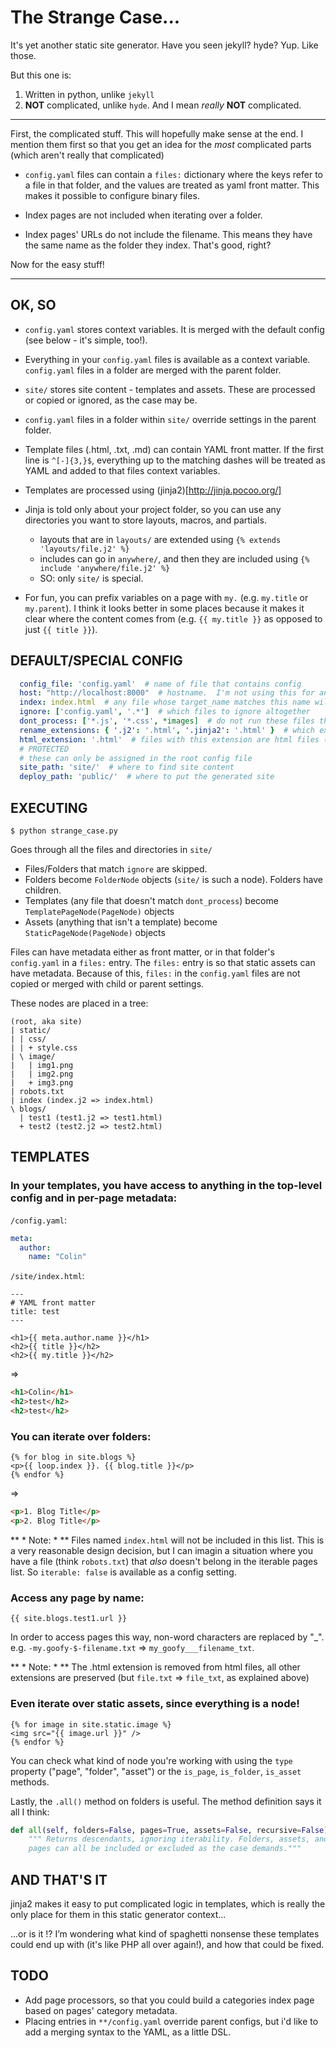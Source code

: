 The Strange Case...
===================

It's yet another static site generator.  Have you seen jekyll?  hyde?  Yup.  Like those.

But this one is:

1. Written in python, unlike `jekyll`
2. **NOT** complicated, unlike `hyde`.  And I mean *really* **NOT** complicated.

----------------------------------------------------------------------------------------------------------------

First, the complicated stuff.  This will hopefully make sense at the end.  I mention them
first so that you get an idea for the *most* complicated parts (which aren't really that
complicated)

* `config.yaml` files can contain a `files:` dictionary where the keys refer to a file in that folder, and
  the values are treated as yaml front matter.  This makes it possible to configure binary files.

* Index pages are not included when iterating over a folder.

* Index pages' URLs do not include the filename.  This means they have the same name
  as the folder they index.  That's good, right?


Now for the easy stuff!

----------------------------------------------------------------------------------------------------------------

OK, SO
-------


* `config.yaml` stores context variables.  It is merged with the default config (see below - it's simple, too!).

* Everything in your `config.yaml` files is available as a context variable.  `config.yaml` files in a folder
  are merged with the parent folder.

* `site/` stores site content - templates and assets.  These are processed or copied or ignored, as the case may be.

* `config.yaml` files in a folder within `site/` override settings in the parent folder.

* Template files (.html, .txt, .md) can contain YAML front matter.  If the first line is `^[-]{3,}$`, everything up
  to the matching dashes will be treated as YAML and added to that files context variables.

* Templates are processed using (jinja2)[http://jinja.pocoo.org/]

* Jinja is told only about your project folder, so you can use any directories you want
  to store layouts, macros, and partials.
  * layouts that are in `layouts/` are extended using `{% extends 'layouts/file.j2' %}`
  * includes can go in `anywhere/`, and then they are included using `{% include 'anywhere/file.j2' %}`
  * SO: only `site/` is special.

* For fun, you can prefix variables on a page with `my.` (e.g. `my.title` or `my.parent`). I think it looks
  better in some places because it makes it clear where the content comes from (e.g. `{{ my.title }}` as
  opposed to just `{{ title }}`).


DEFAULT/SPECIAL CONFIG
----------------------

``` yaml
  config_file: 'config.yaml'  # name of file that contains config
  host: "http://localhost:8000"  # hostname.  I'm not using this for anything, but I imagine it will be importand for pligin authors
  index: index.html  # any file whose target_name matches this name will not be iterable
  ignore: ['config.yaml', '.*']  # which files to ignore altogether
  dont_process: ['*.js', '*.css', *images]  # do not run these files through jinja
  rename_extensions: { '.j2': '.html', '.jinja2': '.html' }  # which extensions to rename
  html_extension: '.html'  # files with this extension are html files (`page.is_page` => `True`)
  # PROTECTED
  # these can only be assigned in the root config file
  site_path: 'site/'  # where to find site content
  deploy_path: 'public/'  # where to put the generated site
```


EXECUTING
---------

`$ python strange_case.py`

Goes through all the files and directories in `site/`

* Files/Folders that match `ignore` are skipped.
* Folders become `FolderNode` objects (`site/` is such a node).  Folders have children.
* Templates (any file that doesn't match `dont_process`) become `TemplatePageNode(PageNode)` objects
* Assets (anything that isn't a template) become `StaticPageNode(PageNode)` objects

Files can have metadata either as front matter, or in that folder's `config.yaml` in a `files:` entry.
The `files:` entry is so that static assets can have metadata.  Because of this, `files:` in the `config.yaml` files are not
copied or merged with child or parent settings.


These nodes are placed in a tree:

    (root, aka site)
    | static/
    | | css/
    | | + style.css
    | \ image/
    |   | img1.png
    |   | img2.png
    |   + img3.png
    | robots.txt
    | index (index.j2 => index.html)
    \ blogs/
      | test1 (test1.j2 => test1.html)
      + test2 (test2.j2 => test2.html)


TEMPLATES
---------

### In your templates, you have access to anything in the top-level config and in per-page metadata:

`/config.yaml`:

``` yaml
meta:
  author:
    name: "Colin"
```

`/site/index.html`:

``` jinja
---
# YAML front matter
title: test
---

<h1>{{ meta.author.name }}</h1>
<h2>{{ title }}</h2>
<h2>{{ my.title }}</h2>
```

=>

``` html
<h1>Colin</h1>
<h2>test</h2>
<h2>test</h2>
```


### You can iterate over folders:

``` jinja
{% for blog in site.blogs %}
<p>{{ loop.index }}. {{ blog.title }}</p>
{% endfor %}
```

=>

``` html
<p>1. Blog Title</p>
<p>2. Blog Title</p>
```

** * Note: * ** Files named `index.html` will not be included in this list.  This is a
very reasonable design decision, but I can imagin a situation where you have a file (think
`robots.txt`) that *also* doesn't belong in the iterable pages list.  So `iterable: false` is
available as a config setting.


### Access any page by name:

``` jinja
{{ site.blogs.test1.url }}
```

In order to access pages this way, non-word characters are replaced by "_".  e.g. `-my.goofy-$-filename.txt` => `my_goofy___filename_txt`.

** * Note: * ** The .html extension is removed from html files, all other extensions are preserved (but `file.txt` => `file_txt`, as
explained above)


### Even iterate over static assets, since everything is a node!

``` jinja
{% for image in site.static.image %}
<img src="{{ image.url }}" />
{% endfor %}
```

You can check what kind of node you're working with using the `type` property ("page", "folder", "asset") or the `is_page`, `is_folder`, `is_asset` methods.

Lastly, the `.all()` method on folders is useful.  The method definition says it all I think:

``` python
def all(self, folders=False, pages=True, assets=False, recursive=False):
    """ Returns descendants, ignoring iterability. Folders, assets, and
    pages can all be included or excluded as the case demands."""
```


AND THAT'S IT
-------------

jinja2 makes it easy to put complicated logic in templates, which is really the only place for them in this static generator context...

...or is it !?  I’m wondering what kind of spaghetti nonsense these templates could end up with (it's like PHP all over again!), and how that could be fixed.


TODO
----

* Add page processors, so that you could build a categories index page based on pages' category metadata.
* Placing entries in `**/config.yaml` override parent configs, but i'd like to add a merging syntax to the YAML, as a little DSL.
